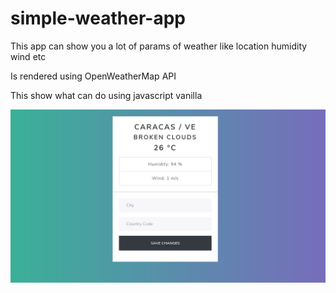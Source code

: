 # simple-weather-app

This app can show you a lot of params of weather like location humidity wind etc

Is rendered using OpenWeatherMap API

This show what can do using javascript vanilla

![](https://github.com/fafsDevs/simple-weather-app/blob/master/weather%20App.png)
